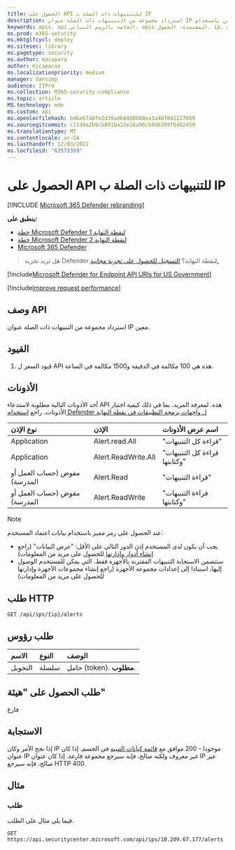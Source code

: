 ```yaml
---
title: الحصول على API للتنبيهات ذات الصلة ب IP
description: استرداد مجموعة من التنبيهات ذات الصلة عنوان IP معين باستخدام Microsoft Defender لنقطة النهاية
keywords: apis، api الخاصة بالرسم البياني، apis المعتمدة، الحصول، ip، ذات الصلة، التنبيهات
ms.prod: m365-security
ms.mktglfcycl: deploy
ms.sitesec: library
ms.pagetype: security
ms.author: macapara
author: mjcaparas
ms.localizationpriority: medium
manager: dansimp
audience: ITPro
ms.collection: M365-security-compliance
ms.topic: article
MS.technology: mde
ms.custom: api
ms.openlocfilehash: b46e67a6fe2d30a4b6480b88ea3a40f842227669
ms.sourcegitcommit: c11d4a2b9cb891ba22e16a96cb9d6389f6482459
ms.translationtype: MT
ms.contentlocale: ar-SA
ms.lasthandoff: 12/03/2021
ms.locfileid: "63572359"
---
```

# <a name="get-ip-related-alerts-api"></a>الحصول على API للتنبيهات ذات الصلة ب IP

[!INCLUDE [Microsoft 365 Defender rebranding](../../includes/microsoft-defender.md)]

**ينطبق على:**
- [خطة Microsoft Defender لنقطة النهاية 1](https://go.microsoft.com/fwlink/?linkid=2154037)
- [خطة Microsoft Defender لنقطة النهاية 2](https://go.microsoft.com/fwlink/?linkid=2154037)
- [Microsoft 365 Defender](https://go.microsoft.com/fwlink/?linkid=2118804)

> هل تريد تجربة Defender لنقطة النهاية؟ [التسجيل للحصول على تجربة مجانية.](https://signup.microsoft.com/create-account/signup?products=7f379fee-c4f9-4278-b0a1-e4c8c2fcdf7e&ru=https://aka.ms/MDEp2OpenTrial?ocid=docs-wdatp-exposedapis-abovefoldlink)

[!include[Microsoft Defender for Endpoint API URIs for US Government](../../includes/microsoft-defender-api-usgov.md)]

[!include[Improve request performance](../../includes/improve-request-performance.md)]

## <a name="api-description"></a>وصف API
استرداد مجموعة من التنبيهات ذات الصلة عنوان IP معين.


## <a name="limitations"></a>القيود
1. قيود السعر ل API هذه هي 100 مكالمة في الدقيقة و1500 مكالمة في الساعة.


## <a name="permissions"></a>الأذونات

أحد الأذونات التالية مطلوبة لاستدعاء API هذه. لمعرفة المزيد، بما في ذلك كيفية اختيار الأذونات، راجع [استخدام Defender ل واجهات برمجة التطبيقات في نقطة النهاية](apis-intro.md)

نوع الإذن|الإذن|اسم عرض الأذونات
:---|:---|:---
Application|Alert.read.All|"قراءة كل التنبيهات"
Application|Alert.ReadWrite.All|"قراءة كل التنبيهات وكتابتها"
مفوض (حساب العمل أو المدرسة) | Alert.Read | "قراءة التنبيهات"
مفوض (حساب العمل أو المدرسة) | Alert.ReadWrite | "قراءة التنبيهات وكتابتها"

> [!NOTE]
> عند الحصول على رمز مميز باستخدام بيانات اعتماد المستخدم:
>
> - يجب أن يكون لدى المستخدم إذن الدور التالي على الأقل: "عرض البيانات" (راجع [إنشاء أدوار وإدارتها](user-roles.md) للحصول على مزيد من المعلومات)
> - ستتضمن الاستجابة التنبيهات المقترنة بالأجهزة فقط، التي يمكن للمستخدم الوصول إليها، استنادا إلى إعدادات مجموعة الأجهزة (راجع إنشاء مجموعات الأجهزة [](machine-groups.md) وإدارتها للحصول على مزيد من المعلومات)

## <a name="http-request"></a>طلب HTTP

```http
GET /api/ips/{ip}/alerts
```

## <a name="request-headers"></a>طلب رؤوس

الاسم|النوع|الوصف
:---|:---|:---
التخويل | سلسلة | حامل {token}. **مطلوب**.

## <a name="request-body"></a>طلب الحصول على "هيئة"

فارغ

## <a name="response"></a>الاستجابة

إذا نجح الأمر وكان IP موجودا - 200 موافق مع [قائمة كيانات التنبيه](alerts.md) في الجسم. إذا كان عنوان IP غير معروف ولكنه صالح، فإنه سيرجع مجموعة فارغة.
إذا كان عنوان IP غير صالح، فإنه سيرجع HTTP 400.

## <a name="example"></a>مثال

### <a name="request"></a>طلب

فيما يلي مثال على الطلب.

```http
GET https://api.securitycenter.microsoft.com/api/ips/10.209.67.177/alerts
```
